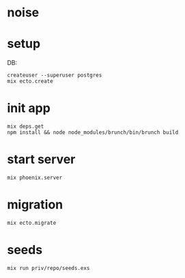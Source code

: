 # noise

# setup

DB:
```
createuser --superuser postgres
mix ecto.create
```
# init app

```
mix deps.get
npm install && node node_modules/brunch/bin/brunch build
```

# start server
```
mix phoenix.server
```

# migration
```
mix ecto.migrate
```

# seeds
```
mix run priv/repo/seeds.exs
```
